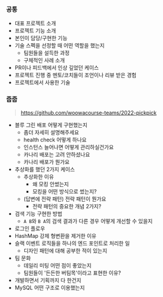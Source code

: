 ### 공통

- 대표 프로젝트 소개
- 프로젝트 기능 소개
- 본인이 담당/구현한 기능
- 기술 스펙을 선정할 때 어떤 역할을 했는지
    - 팀원들을 설득한 과정
    - 구체적인 사례 소개
- PR이나 피드백에서 인상 깊었던 케이스
- 프로젝트 진행 중 멘토/코치들이 조언이나 리뷰 받은 경험
- 프로젝트에서 사용한 기술

### 줍줍

> https://github.com/woowacourse-teams/2022-pickpick

- 블루 그린 배포 어떻게 구현했는지
    - 좀더 자세히 설명해주세요
    - health check 어떻게 하나요
    - 인스턴스 늘어나면 어떻게 관리하실건가요
    - 카나리 배포는 고려 안하셨나요
    - 카나리 배포가 뭔가요
- 추상화를 했던 2가지 케이스
    - 추상화한 이유
        - 왜 모킹 안썼는지
        - 모킹을 어떤 방식으로 썼는지?
    - (답변에 전략 패턴) 전략 패턴이 뭔가요
        - 전략 패턴의 중요한 개념 2가지?
- 검색 기능 구현한 방법
    - `A B`와 `B A`의 검색 결과가 다른 경우 어떻게 개선할 수 있을지
- 로그인 플로우
- HashMap 강제 형변환을 제거한 이유
- 슬랙 이벤트 로직들을 하나의 엔드 포인트로 처리한 일
    - 디자인 패턴에 대해 공부한 적이 있는지
- 팀 문화
    - 데일리 미팅 어떤 점이 좋았는지
    - 팀원들이 '든든한 버팀목'이라고 표현한 이유?
- 개발하면서 기획까지 다 한건지
- MySQL 어떤 구조로 이용했는지
